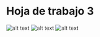 # Hoja de trabajo 3
![alt text](https://github.com/MarvinCastellanos/IPC1-201700490/tree/master/TAREA/TAREA3/Captura1.PNG)
![alt text](https://github.com/MarvinCastellanos/IPC1-201700490/tree/master/TAREA/TAREA3/Captura2.PNG)
![alt text](https://github.com/MarvinCastellanos/IPC1-201700490/tree/master/TAREA/TAREA3/Captura3.PNG)